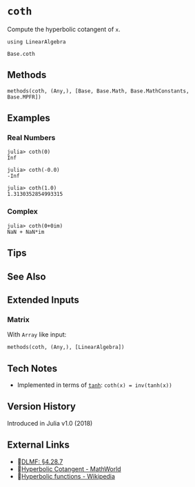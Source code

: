 # `coth`

Compute the hyperbolic cotangent of `x`.

```@setup repl_only
using LinearAlgebra
```
```@docs
Base.coth
```


## Methods

```@repl
methods(coth, (Any,), [Base, Base.Math, Base.MathConstants, Base.MPFR])
```


## Examples

### Real Numbers
```jldoctest
julia> coth(0)
Inf

julia> coth(-0.0)
-Inf

julia> coth(1.0)
1.3130352854993315
```

### Complex
```jldoctest
julia> coth(0+0im)
NaN + NaN*im
```

## Tips


## See Also



## Extended Inputs

### Matrix
With `Array` like input:
```@repl repl_only
methods(coth, (Any,), [LinearAlgebra])
```


## Tech Notes

- Implemented in terms of [`tanh`](@ref): `coth(x) = inv(tanh(x))`


## Version History

Introduced in Julia v1.0 (2018)


## External Links
- 🔗[DLMF: §4.28.7](https://dlmf.nist.gov/4.28#E7)
- 🔗[Hyperbolic Cotangent - MathWorld](https://mathworld.wolfram.com/HyperbolicCotangent.html)
- 🔗[Hyperbolic functions - Wikipedia](https://en.wikipedia.org/wiki/Hyperbolic_functions)
